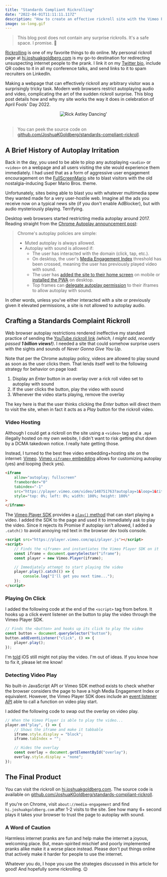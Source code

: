 ```yaml
---
title: "Standards Compliant Rickrolling"
date: "2022-04-01T11:11:11.117Z"
description: "How to create an effective rickroll site with the Vimeo Player SDK despite around modern web browser autoplay restrictions."
image: so-long.gif
---
```


> This blog post does not contain any surprise rickrolls.
> It's a safe space.
> I promise. 🧡

[Rickrolling](https://en.wikipedia.org/wiki/Rickrolling) is one of my favorite things to do online.
My personal rickroll page at [hi.joshuakgoldberg.com](https://hi.joshuakgoldberg.com "my personal rickroll page at hi.joshuakgoldberg.com") is my go-to destination for redirecting unsuspecting internet people to the prank.
I link it on my [Twitter bio](https://hi.joshuakgoldberg.com), include QR codes to it in all my conference talks, and send links to it to spam recruiters on LinkedIn.

Making a webpage that can effectively rickroll any arbitrary visitor was a surprisingly tricky task.
Modern web browsers restrict autoplaying audio and video, complicating the art of the sudden rickroll surprise.
This blog post details how and why my site works the way it does in celebration of April Fools' Day 2022.

<div style="display:block;margin-bottom:2rem;text-align:center;">
<img alt="Rick Astley Dancing'" src="/images/rick-astley-dancing.gif" />
</div>

> You can peek the source code on [github.com/JoshuaKGoldberg/standards-compliant-rickroll](https://github.com/JoshuaKGoldberg/standards-compliant-rickroll).

## A Brief History of Autoplay Irritation

Back in the day, you used to be able to plop any autoplaying `<audio>` or `<video>` on a webpage and all users visiting the site would experience them immediately.
I had used that as a form of aggressive user engagement encouragement on the [FullScreenMario](https://wikipedia.org/wiki/FullScreenMario) site to blast visitors with the old nostalgia-inducing Super Mario Bros. theme.

Unfortunately, sites being able to blast you with whatever multimedia spew they wanted made for a very user-hostile web.
Imagine all the ads you receive now on a typical news site (if you don't enable AdBlocker), but with audio mysteriously playing.
Terrifying.

Desktop web browsers started restricting media autoplay around 2017.
Reading straight from the [Chrome Autoplay announcement post](https://developer.chrome.com/blog/autoplay):

> Chrome's autoplay policies are simple:
>
> -   Muted autoplay is always allowed.
> -   Autoplay with sound is allowed if:
>     -   The user has interacted with the domain (click, tap, etc.).
>     -   On desktop, the user's [Media Engagement Index](https://developer.chrome.com/blog/autoplay/#media-engagement-index) threshold has been crossed, meaning the user has previously played video with sound.
>     -   The user has [added the site to their home screen](https://web.dev/customize-install) on mobile or [installed the PWA](https://web.dev/progressive-web-apps) on desktop.
>     -   Top frames can [delegate autoplay permission](https://developer.chrome.com/blog/autoplay/#iframe-delegation) to their iframes to allow autoplay with sound.

In other words, unless you've either interacted with a site or previously given it elevated permissions, a site is not allowed to autoplay audio.

## Crafting a Standards Complaint Rickroll

Web browser autoplay restrictions rendered ineffective my standard practice of sending the [YouTube rickroll link](https://www.youtube.com/watch?v=dQw4w9WgXcQ) _(which, I might add, recently passed **1 billion views!**)_.
I needed a site that could somehow surprise users with the sights and sounds of _Never Gonna Give You Up_.

Note that per the Chrome autoplay policy, videos are allowed to play sound as soon as the user clicks them.
That lends itself well to the following strategy for behavior on page load:

1. Display an _Enter_ button in an overlay over a rick roll video set to autoplay with sound
2. If the user clicks the button, play the video with sound
3. Whenever the video starts playing, remove the overlay

The key here is that the user thinks clicking the _Enter_ button will direct them to visit the site, when in fact it acts as a _Play_ button for the rickroll video.

### Video Hosting

Although I could get a rickroll on the site using a `<video>` tag and a `.mp4` illegally hosted on my own website, I didn't want to risk getting shut down by a DCMA takedown notice.
I really hate getting those.

Instead, I turned to the best free video embedding+hosting site on the internet: [Vimeo](https://vimeo.com).
[Vimeo `<iframe>` embedding](https://developer.vimeo.com/player/sdk/embed) allows for customizing autoplay (yes) and looping (heck yes).

```html
<iframe
    allow="autoplay; fullscreen"
    frameborder="0"
    tabindex="-1"
    src="https://player.vimeo.com/video/148751763?autoplay=1&loop=1&title=0&byline=0&portrait=0"
    style="top: 0%; left: 0%; width: 100%; height: 100%"
>
</iframe>
```

The [Vimeo Player SDK](https://developer.vimeo.com/player/sdk) provides a [`play()` method](https://developer.vimeo.com/player/sdk/reference#play-a-video) that can start playing a video.
I added the SDK to the page and used it to immediately ask to play the video.
Since it rejects its Promise if autoplay isn't allowed, I added a `.catch()` to avoid annoying red text in the browser dev tools console.

```html
<script src="https://player.vimeo.com/api/player.js"></script>
<script>
    // Finds the <iframe> and instantiates the Vimeo Player SDK on it
    const iframe = document.querySelector("iframe");
    const player = new Vimeo.Player(iframe);

    // Immediately attempt to start playing the video
    player.play().catch(() => {
        console.log("I'll get you next time...");
    });
</script>
```

### Playing On Click

I added the following code at the end of the `<script>` tag from before.
It hooks up a click event listener on the button to play the video through the Vimeo Player SDK.

```js
// Finds the <button> and hooks up its click to play the video
const button = document.querySelector("button");
button.addEventListener("click", () => {
    player.play();
});
```

I'm [told](https://twitter.com/KipEnyan/status/1509913672667340806 "Tweet from KipEnyan") iOS still might not play the video.
I'm out of ideas.
If you know how to fix it, please let me know!

### Detecting Video Play

No built-in JavaScript API or Vimeo SDK method exists to check whether the browser considers the page to have a high Media Engagement Index or equivalent.
However, the Vimeo Player SDK does include an [event listener API](https://developer.vimeo.com/player/sdk/reference#add-an-event-listener-to-a-player) able to call a function on video play start.

I added the following code to swap out the overlay on video play.

```js
// When the Vimeo Player is able to play the video...
player.on("play", () => {
    // Shows the iframe and make it tabbable
    iframe.style.display = "block";
    iframe.tabIndex = "";

    // Hides the overlay
    const overlay = document.getElementById("overlay");
    overlay.style.display = "none";
});
```

## The Final Product

You can visit the rickroll on [hi.joshuakgoldberg.com](https://hi.joshuakgoldberg.com "final rickroll page at hi.joshuakgoldberg.com").
The source code is available on [github.com/JoshuaKGoldberg/standards-compliant-rickroll](https://github.com/JoshuaKGoldberg/standards-compliant-rickroll).

If you're on Chrome, visit `about://media-engagement` and find `hi.joshuakgoldberg.com` after 1-2 visits to the site.
See how many 6+ second plays it takes your browser to trust the page to autoplay with sound.

### A Word of Caution

Harmless internet pranks are fun and help make the internet a joyous, welcoming place.
But, mean-spirited mischief and poorly implemented pranks alike make it a worse place instead.
Please don't put things online that actively make it harder for people to use the internet.

Whatever you do, I hope you use the strategies discussed in this article for good!
And hopefully some rickrolling. 😉
